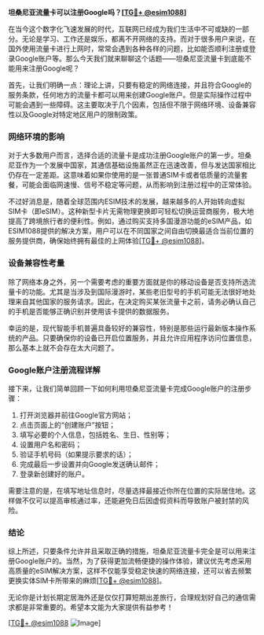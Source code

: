 **坦桑尼亚流量卡可以注册Google吗？[[TG💪+ @esim1088](https://t.me/s/esim1088)]**

在当今这个数字化飞速发展的时代，互联网已经成为我们生活中不可或缺的一部分。无论是学习、工作还是娱乐，都离不开网络的支持。而对于很多用户来说，在国外使用流量卡进行上网时，常常会遇到各种各样的问题，比如能否顺利注册或登录Google账户等。那么今天我们就来聊聊这个话题——坦桑尼亚流量卡到底能不能用来注册Google呢？

首先，让我们明确一点：理论上讲，只要有稳定的网络连接，并且符合Google的服务条款，任何地方的流量卡都可以用来创建Google账户。但是实际操作过程中可能会遇到一些障碍。这主要取决于几个因素，包括但不限于网络环境、设备兼容性以及Google对特定地区用户的限制政策。

### 网络环境的影响

对于大多数用户而言，选择合适的流量卡是成功注册Google账户的第一步。坦桑尼亚作为一个发展中国家，其通信基础设施虽然正在迅速改善，但与发达国家相比仍存在一定差距。这意味着如果你使用的是一张普通SIM卡或者低质量的流量套餐，可能会面临网速慢、信号不稳定等问题，从而影响到注册过程中的正常体验。

不过好消息是，随着全球范围内ESIM技术的发展，越来越多的人开始转向虚拟SIM卡（即eSIM）。这种新型卡片无需物理更换即可轻松切换运营商服务，极大地提高了跨境旅行者的便利性。例如，通过购买支持多国漫游功能的eSIM产品，如ESIM1088提供的解决方案，用户可以在不同国家之间自由切换最适合当前位置的服务提供商，确保始终拥有最佳的上网体验[[TG💪+ @esim1088](https://t.me/s/esim1088)]。

### 设备兼容性考量

除了网络本身之外，另一个需要考虑的重要方面就是你的移动设备是否支持所选流量卡的功能。尤其是当涉及到国际漫游时，某些老旧型号的手机可能无法很好地处理来自其他国家的服务请求。因此，在决定购买某张流量卡之前，请务必确认自己的手机是否能够正确识别并使用该卡提供的数据服务。

幸运的是，现代智能手机普遍具备较好的兼容性，特别是那些运行最新版本操作系统的产品。只要确保你的设备已开启位置服务，并且允许应用程序访问位置信息，那么基本上就不会存在太大问题了。

### Google账户注册流程详解

接下来，让我们简单回顾一下如何利用坦桑尼亚流量卡完成Google账户的注册步骤：

1. 打开浏览器并前往Google官方网站；
2. 点击页面上的“创建账户”按钮；
3. 填写必要的个人信息，包括姓名、生日、性别等；
4. 设置用户名和密码；
5. 验证手机号码（如果提示要求的话）；
6. 完成最后一步设置并向Google发送确认邮件；
7. 登录新创建好的账户。

需要注意的是，在填写地址信息时，尽量选择最接近你所在位置的实际居住地。这样做不仅可以提高审核通过率，还能避免日后因虚假资料而导致账户被封禁的风险。

### 结论

综上所述，只要条件允许并且采取正确的措施，坦桑尼亚流量卡完全是可以用来注册Google账户的。当然，为了获得更加流畅便捷的操作体验，建议优先考虑采用高质量的eSIM解决方案，这样不仅能享受稳定快速的网络连接，还可以省去频繁更换实体SIM卡所带来的麻烦[[TG💪+ @esim1088](https://t.me/s/esim1088)]。

无论你是计划长期定居海外还是仅仅打算短期出差旅行，合理规划好自己的通信需求都是非常重要的。希望本文能为大家提供有益参考！

[[TG💪+ @esim1088](https://t.me/s/esim1088) ![Image](https://i.postimg.cc/4NQfJmqS/Snipaste-2025-05-13-00-14-12.png)]